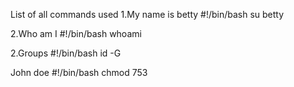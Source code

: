 List of all commands used
1.My name is betty
#!/bin/bash
su betty

2.Who am I
#!/bin/bash
whoami

2.Groups
#!/bin/bash
id -G

John doe
#!/bin/bash
chmod 753



